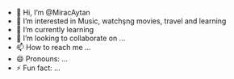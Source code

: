 - 👋 Hi, I’m @MiracAytan
- 👀 I’m interested in Music, watchşng movies, travel and learning
- 🌱 I’m currently learning 
- 💞️ I’m looking to collaborate on ...
- 📫 How to reach me ...
- 😄 Pronouns: ...
- ⚡ Fun fact: ...

<!---
MiracAytan/MiracAytan is a ✨ special ✨ repository because its `README.md` (this file) appears on your GitHub profile.
You can click the Preview link to take a look at your changes.
--->
